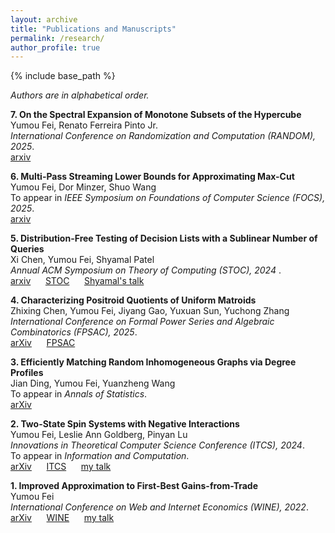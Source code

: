 ```yaml
---
layout: archive
title: "Publications and Manuscripts"
permalink: /research/
author_profile: true
---
```

{% include base_path %}

*Authors are in alphabetical order.*

<b>7. On the Spectral Expansion of Monotone Subsets of the Hypercube</b><br>
Yumou Fei, Renato Ferreira Pinto Jr.<br>
<i>International Conference on Randomization and Computation (RANDOM), 2025</i>.<br>
[arxiv](https://arxiv.org/abs/2505.02685) &nbsp;&nbsp;&nbsp;&nbsp;

<b>6. Multi-Pass Streaming Lower Bounds for Approximating Max-Cut</b><br>
Yumou Fei, Dor Minzer, Shuo Wang<br>
To appear in <i>IEEE Symposium on Foundations of Computer Science (FOCS), 2025</i>.<br>
[arxiv](https://arxiv.org/abs/2503.23404) &nbsp;&nbsp;&nbsp;&nbsp;

<b>5. Distribution-Free Testing of Decision Lists with a Sublinear Number of Queries</b><br>
Xi Chen, Yumou Fei, Shyamal Patel<br>
<i> Annual ACM Symposium on Theory of Computing (STOC), 2024 </i>.<br>
[arxiv](https://arxiv.org/abs/2404.11103) &nbsp;&nbsp;&nbsp;&nbsp; [STOC](https://dl.acm.org/doi/10.1145/3618260.3649717) &nbsp;&nbsp;&nbsp;&nbsp; [Shyamal's talk](https://www.youtube.com/watch?v=1cXY6JCV1P4)

<b>4. Characterizing Positroid Quotients of Uniform Matroids</b><br>
Zhixing Chen, Yumou Fei, Jiyang Gao, Yuxuan Sun, Yuchong Zhang<br>
<i>International Conference on Formal Power Series and Algebraic Combinatorics (FPSAC), 2025</i>.<br>
[arXiv](https://arxiv.org/abs/2311.05340) &nbsp;&nbsp;&nbsp;&nbsp; [FPSAC](https://www.mat.univie.ac.at/~slc/wpapers/FPSAC2025/109.pdf)

<b>3. Efficiently Matching Random Inhomogeneous Graphs via Degree Profiles</b><br>
Jian Ding, Yumou Fei, Yuanzheng Wang<br>
To appear in <i>Annals of Statistics</i>.<br>
[arXiv](https://arxiv.org/abs/2310.10441) &nbsp;&nbsp;&nbsp;&nbsp;

<b>2. Two-State Spin Systems with Negative Interactions</b><br>
Yumou Fei, Leslie Ann Goldberg, Pinyan Lu<br>
<i>Innovations in Theoretical Computer Science Conference (ITCS), 2024</i>.<br>
To appear in <i>Information and Computation</i>.<br>
[arXiv](https://arxiv.org/abs/2309.04735) &nbsp;&nbsp;&nbsp;&nbsp; [ITCS](https://drops.dagstuhl.de/entities/document/10.4230/LIPIcs.ITCS.2024.45) &nbsp;&nbsp;&nbsp;&nbsp; [my talk](https://www.youtube.com/watch?v=soswCczqkPQ)

<b>1. Improved Approximation to First-Best Gains-from-Trade</b><br>
Yumou Fei<br>
<i>International Conference on Web and Internet Economics (WINE), 2022</i>.<br>
[arXiv](https://arxiv.org/abs/2205.00140) &nbsp;&nbsp;&nbsp;&nbsp; [WINE](https://link.springer.com/chapter/10.1007/978-3-031-22832-2_12) &nbsp;&nbsp;&nbsp;&nbsp; [my talk](https://www.youtube.com/watch?v=DKC2LL1QfPg)

